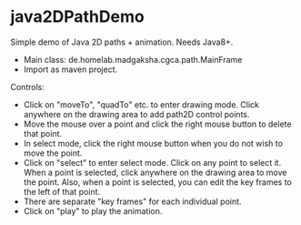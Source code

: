 # java2DPathDemo

Simple demo of Java 2D paths + animation. Needs Java8+.

- Main class: de.homelab.madgaksha.cgca.path.MainFrame
- Import as maven project.

Controls:
- Click on "moveTo", "quadTo" etc. to enter drawing mode. Click anywhere on the drawing area to add path2D control points.
- Move the mouse over a point and click the right mouse button to delete that point.
- In select mode, click the right mouse button when you do not wish to move the point.
- Click on "select" to enter select mode. Click on any point to select it. When a point is selected, click anywhere on the drawing area to move the point. Also, when a point is selected, you can edit the key frames to the left of that point.
- There are separate "key frames" for each individual point.
- Click on "play" to play the animation.
